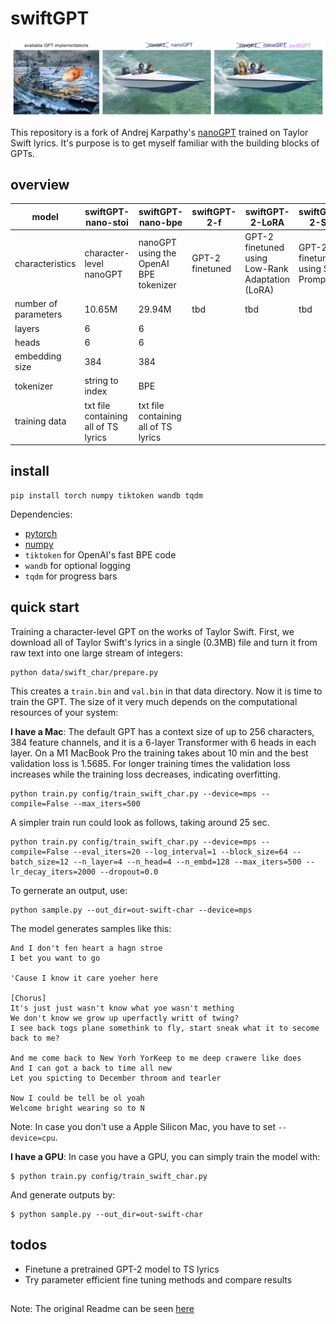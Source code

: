
# swiftGPT

![nanoGPT](assets/swiftGPT.png)

This repository is a fork of Andrej Karpathy's [nanoGPT](https://github.com/karpathy/nanoGPT) trained on Taylor Swift lyrics. It's purpose is to get myself familiar with the building blocks of GPTs.

## overview

|model|swiftGPT-nano-stoi|swiftGPT-nano-bpe|swiftGPT-2-f|swiftGPT-2-LoRA|swiftGPT-2-SP|
|----|----|----|----|----|----|
|characteristics|character-level nanoGPT|nanoGPT using the OpenAI BPE tokenizer|GPT-2 finetuned|GPT-2 finetuned using Low-Rank Adaptation (LoRA)|GPT-2 finetuned using Soft Prompts|
|number of parameters|10.65M|29.94M|tbd|tbd|tbd|
|layers|6|6|
|heads|6|6|
|embedding size|384|384|
|tokenizer|string to index|BPE|
|training data|txt file containing all of TS lyrics|txt file containing all of TS lyrics|

## install

```
pip install torch numpy tiktoken wandb tqdm
```

Dependencies:

- [pytorch](https://pytorch.org)
- [numpy](https://numpy.org/install/)
-  `tiktoken` for OpenAI's fast BPE code
-  `wandb` for optional logging
-  `tqdm` for progress bars

## quick start

Training a character-level GPT on the works of Taylor Swift. First, we download all of Taylor Swift's lyrics in a single (0.3MB) file and turn it from raw text into one large stream of integers:

```
python data/swift_char/prepare.py
```

This creates a `train.bin` and `val.bin` in that data directory. Now it is time to train the GPT. The size of it very much depends on the computational resources of your system:

**I have a Mac**: 
The default GPT has a context size of up to 256 characters, 384 feature channels, and it is a 6-layer Transformer with 6 heads in each layer. On a M1 MacBook Pro the training takes about 10 min and the best validation loss is 1.5685. For longer training times the validation loss increases while the training loss decreases, indicating overfitting.

```
python train.py config/train_swift_char.py --device=mps --compile=False --max_iters=500
```

A simpler train run could look as follows, taking around 25 sec.

```
python train.py config/train_swift_char.py --device=mps --compile=False --eval_iters=20 --log_interval=1 --block_size=64 --batch_size=12 --n_layer=4 --n_head=4 --n_embd=128 --max_iters=500 --lr_decay_iters=2000 --dropout=0.0
```

To gernerate an output, use:

```
python sample.py --out_dir=out-swift-char --device=mps
```

The model generates samples like this:

```
And I don't fen heart a hagn stroe
I bet you want to go

'Cause I know it care yoeher here

[Chorus]
It's just just wasn't know what yoe wasn't mething
We don't know we grow up uperfactly writt of twing?
I see back togs plane somethink to fly, start sneak what it to secome back to me?

And me come back to New Yorh YorKeep to me deep crawere like does
And I can got a back to time all new
Let you spicting to December throom and tearler

Now I could be tell be ol yoah
Welcome bright wearing so to N
```

Note: In case you don't use a Apple Silicon Mac, you have to set `--device=cpu`.


**I have a GPU**: 
In case you have a GPU, you can simply train the model with:

```
$ python train.py config/train_swift_char.py
```

And generate outputs by:

```
$ python sample.py --out_dir=out-swift-char
```

## todos

- Finetune a pretrained GPT-2 model to TS lyrics
- Try parameter efficient fine tuning methods and compare results

##

Note: The original Readme can be seen [here](https://github.com/karpathy/nanoGPT/blob/master/README.md)